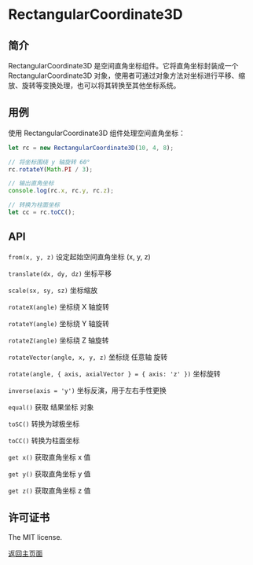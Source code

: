 # RectangularCoordinate3D

## 简介

RectangularCoordinate3D 是空间直角坐标组件。它将直角坐标封装成一个 RectangularCoordinate3D 对象，使用者可通过对象方法对坐标进行平移、缩放、旋转等变换处理，也可以将其转换至其他坐标系统。

## 用例

使用 RectangularCoordinate3D 组件处理空间直角坐标：

```js
let rc = new RectangularCoordinate3D(10, 4, 8);

// 将坐标围绕 y 轴旋转 60°
rc.rotateY(Math.PI / 3);

// 输出直角坐标
console.log(rc.x, rc.y, rc.z);

// 转换为柱面坐标
let cc = rc.toCC();
```

## API

`from(x, y, z)` 设定起始空间直角坐标 (x, y, z)

`translate(dx, dy, dz)` 坐标平移

`scale(sx, sy, sz)` 坐标缩放

`rotateX(angle)` 坐标绕 X 轴旋转

`rotateY(angle)` 坐标绕 Y 轴旋转

`rotateZ(angle)` 坐标绕 Z 轴旋转

`rotateVector(angle, x, y, z)` 坐标绕 任意轴 旋转

`rotate(angle, { axis, axialVector } = { axis: 'z' })` 坐标旋转

`inverse(axis = 'y')` 坐标反演，用于左右手性更换

`equal()` 获取 结果坐标 对象

`toSC()` 转换为球极坐标

`toCC()` 转换为柱面坐标

`get x()` 获取直角坐标 x 值

`get y()` 获取直角坐标 y 值

`get z()` 获取直角坐标 z 值

## 许可证书

The MIT license.

[返回主页面](../../readme.md)